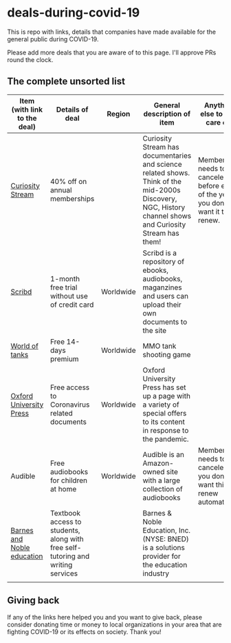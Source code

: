 <script src="sortable.min.js"></script>
<link rel="stylesheet" href="sortable-theme-bootstrap.css" />

# deals-during-covid-19
This is repo with links, details that companies have made available for the general public during COVID-19.

Please add more deals that you are aware of to this page. I'll approve PRs round the clock.

## The complete unsorted list
<!--
<table class="sortable-theme-bootstrap" data-sortable>
  <thead>
    <tr>
      <td>Item (with link to the deal)</td>
      <td>Details of deal</td>
      <td>Region</td>
      <td>General description of item</td>
      <td>Anything else to take care of?</td>
    </tr>
  </thead>
  <tbody>
     <tr>
      <td>[Curiosity Stream](https://curiositystream.com/)</td>
      <td>40% off on annual memberships</td>
      <td></td>
      <td>Curiosity Stream has documentaries and science related shows. Think of the mid-2000s Discovery, NGC, History channel shows and Curiosity Stream has them!</td>
      <td>Membership needs to be canceled before end of the year if you don't want it to renew.</td>
    </tr>
    <tr>
      <td>[Scribd](https://www.scribd.com/readfree?utm_source=readfree)</td>
      <td>1-month free trial without use of credit card</td>
      <td>Worldwide</td>
      <td>Scribd is a repository of ebooks, audiobooks, maganzines and users can upload their own documents to the site</td>
      <td></td>
    </tr>
    <tr>
      <td>[World of tanks](https://old.reddit.com/r/WorldofTanks/comments/flslco/14_days_of_premium_for_free/)</td>
      <td>Free 14-days premium</td>
      <td>Worldwide</td>
      <td>MMO tank shooting game</td>
      <td></td>
    </tr>
    
  </tbody>
</table>
-->
|Item (with link to the deal)  	|Details of deal   	|Region   	|General description of item   	|Anything else to take care of?   	|
|---	|---	|---	|---	|---	|
|[Curiosity Stream](https://curiositystream.com/)   	|40% off on annual memberships   	|   	|Curiosity Stream has documentaries and science related shows. Think of the mid-2000s Discovery, NGC, History channel shows and Curiosity Stream has them!   	|Membership needs to be canceled before end of the year if you don't want it to renew.   	|
|[Scribd](https://www.scribd.com/readfree?utm_source=readfree)   	|1-month free trial without use of credit card   	|Worldwide   	|Scribd is a repository of ebooks, audiobooks, maganzines and users can upload their own documents to the site   	|   	|
|[World of tanks](https://old.reddit.com/r/WorldofTanks/comments/flslco/14_days_of_premium_for_free/)   	|Free 14-days premium   	|Worldwide   	|MMO tank shooting game   	|   	|
|[Oxford University Press](https://global.oup.com/news-items/homepage/access?cc=gb&WT.ac=access)   	|Free access to Coronavirus related documents   	|Worldwide   	| Oxford University Press has set up a page with a variety of special offers to its content in response to the pandemic.   	|   	|
|Audible   	|Free audiobooks for children at home   	|Worldwide   	|Audible is an Amazon-owned site with a large collection of audiobooks   	|Membership needs to be canceled if you don't want this to renew automatically   	|
|[Barnes and Noble education](https://www.businesswire.com/news/home/20200317005224/en/Barnes-Noble-Education-COVID-19-Update/?feedref=JjAwJuNHiystnCoBq_hl-d2-_-DMJyMm3uYmtOy2XFwcvlLbwpKQTgkxGMXSeZO97dI9_69nqXXndEkzoNy31peBvhKXN8xoKDPrCnMXhC58cMd5Jhr97vTYoLZQbGkSxJ0LM3ryl-yrNKrvMa0Wtg==)   	|Textbook access to students, along with free self-tutoring and writing services   	|   	|Barnes & Noble Education, Inc. (NYSE: BNED) is a solutions provider for the education industry   	|   	|
|   	|   	|   	|   	|   	|




## Giving back
If any of the links here helped you and you want to give back, please consider donating time or money to local organizations in your area that are fighting COVID-19 or its effects on society. Thank you!

